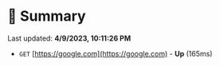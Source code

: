 # 📖 Summary
Last updated: **4/9/2023, 10:11:26 PM**

- `GET` [https://google.com](https://google.com) - **Up** (165ms)
